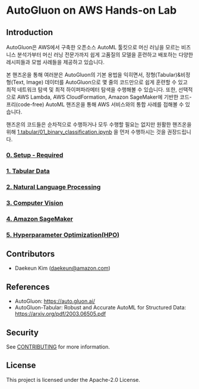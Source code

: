 # AutoGluon on AWS Hands-on Lab

## Introduction
    
AutoGluon은 AWS에서 구축한 오픈소스 AutoML 툴킷으로 머신 러닝을 모르는 비즈니스 분석가부터 머신 러닝 전문가까지 쉽게 고품질의 모델을 훈련하고 배포하는 다양한 레시피들과 모범 사례들을 제공하고 있습니다. 

본 핸즈온을 통해 여러분은 AutoGluon의 기본 용법을 익히면서, 정형(Tabular)&비정형(Text, Image) 데이터를 AutoGluon으로 몇 줄의 코드만으로 쉽게 훈련할 수 있고 최적 네트워크 탐색 및 최적 하이퍼파라메터 탐색을 수행해볼 수 있습니다.
또한, 선택적으로 AWS Lambda, AWS CloudFormation, Amazon SageMaker에 기반한 코드-프리(code-free) AutoML 핸즈온을 통해 AWS 서비스와의 통합 사례를 접해볼 수 있습니다.

핸즈온의 코드들은 순차적으로 수행하거나 모두 수행할 필요는 없지만 원활한 핸즈온을 위해 [1.tabular/01_binary_classification.ipynb](1.tabular/01_binary_classification.ipynb) 을 먼저 수행하시는 것을 권장드립니다. 

### [0. Setup - Required](0.setup)

### [1. Tabular Data](1.tabular)

### [2. Natural Language Processing](2.nlp)

### [3. Computer Vision](3.cv)

### [4. Amazon SageMaker](4.sagemaker)

### [5. Hyperparameter Optimization(HPO)](5.hpo)

## Contributors
- Daekeun Kim (daekeun@amazon.com)

## References
- AutoGluon: https://auto.gluon.ai/
- AutoGluon-Tabular: Robust and Accurate AutoML for Structured Data: https://arxiv.org/pdf/2003.06505.pdf

## Security
See [CONTRIBUTING](CONTRIBUTING.md#security-issue-notifications) for more information.

## License
This project is licensed under the Apache-2.0 License.